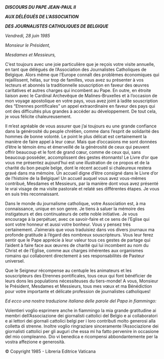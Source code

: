 ***DISCOURS DU PAPE JEAN-PAUL II***

***AUX DÉLÉGUÉS DE L’ASSOCIATION***

***DES JOURNALISTES CATHOLIQUES DE BELGIQUE***

*Vendredi, 28 juin 1985*

*Monsieur le Président,*

*Mesdames et Messieurs,*

C’est toujours avec une joie particulière que je reçois votre visite annuelle, en tant que délégués de l’Association des Journalistes Catholiques de Belgique. Alors même que l’Europe connaît des problèmes économiques qui rejaillissent, hélas, sur trop de familles, vous avez su présenter à vos lecteurs et abonnés la traditionnelle souscription en faveur des œuvres caritatives et autres charges qui incombent au Pape. En outre, en étroite liaison avec le Cardinal Archevêque de Malines-Bruxelles et à l’occasion de mon voyage apostolique en votre pays, vous avez joint à ladite souscription des “Etrennes pontificales” un appel extraordinaire en faveur des pays qui ont des difficultés plus grandes à accéder au développement. De tout cela, je vous félicite chaleureusement.

Il m’est agréable de vous assurer que j’ai toujours eu une grande confiance dans la générosité du peuple chrétien, comme dans l’esprit de solidarité des hommes de bonne volonté. Le point le plus délicat est certainement la manière de faire appel à leur cœur. Mais que d’occasions me sont données d’être le témoin ému et émerveillé de la générosité de ceux qui peuvent offrir beaucoup et le font de grand cœur, comme de ceux qui, sans beaucoup posséder, accomplissent des gestes étonnants! Le Livre d’or que vous me présentez aujourd’hui est une illustration de ce propos et de la charité du bon peuple belge, dont le récent accueil si chaleureux restera gravé dans ma mémoire. Un accueil digne d’être consigné dans le Livre d’or de l’histoire de la Belgique! Un accueil auquel vous avez vous-mêmes contribué, Mesdames et Messieurs, par la manière dont vous avez présenté le vrai visage de ma visite pastorale et relaté ses différentes étapes. Je vous en suis très reconnaissant.

Dans le monde du journalisme catholique, votre Association est, à ma connaissance, unique en son genre. Je tiens à saluer la mémoire des instigateurs et des continuateurs de cette noble initiative. Je vous encourage à la perpétuer, avec ce savoir-faire et ce sens de l’Eglise qui sont votre honneur et aussi votre bonheur. Vous y pensez très certainement. J’aimerais que vous traduisiez dans vos divers journaux ma profonde gratitude à l’égard des nombreux souscripteurs. Vous leur ferez sentir que le Pape apprécie à leur valeur tous ces gestes de partage qui l’aident à faire face aux œuvres de charité qui lui incombent au nom du Christ et de l’Eglise, comme aux charges inhérentes aux organismes romains qui collaborent directement à ses responsabilités de Pasteur universel.

Que le Seigneur récompense au centuple les animateurs et les souscripteurs des Etrennes pontificales, tous ceux qui font bénéficier de leurs dons les populations nécessiteuses du tiers-monde! A vous, Monsieur le Président, Mesdames et Messieurs, tous mes vœux et ma Bénédiction pour votre importante et délicate profession de journalistes catholiques!

*Ed ecco una nostra traduzione italiana delle parole del Papa in fiammingo:*

Volentieri voglio esprimere anche in fiammingo la mia grande gratitudine ai membri dell’Associazione dei giornalisti cattolici del Belgio e ai collaboratori e ai lettori dei giornali cattolici belgi per i loro contributi molto generosi alla colletta di strenne. Inoltre voglio ringraziare sinceramente l’Associazione dei giornalisti cattolici per gli auguri che essa mi ha fatto pervenire in occasione del mio compleanno. Dio vi benedica e ricompensi abbondantemente per la vostra affezione e generosità.

© Copyright 1985 - Libreria Editrice Vaticana
